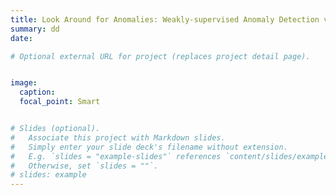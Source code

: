 ```yaml
---
title: Look Around for Anomalies: Weakly-supervised Anomaly Detection via Context-Motion Relational Learning
summary: dd
date:

# Optional external URL for project (replaces project detail page).


image:
  caption: 
  focal_point: Smart


# Slides (optional).
#   Associate this project with Markdown slides.
#   Simply enter your slide deck's filename without extension.
#   E.g. `slides = "example-slides"` references `content/slides/example-slides.md`.
#   Otherwise, set `slides = ""`.
# slides: example
---
```

